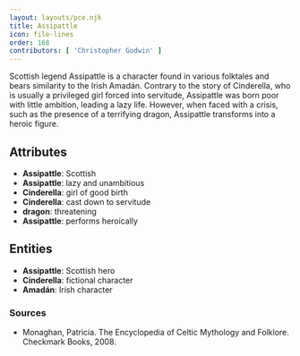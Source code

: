 ```yaml
---
layout: layouts/pce.njk
title: Assipattle
icon: file-lines
order: 168
contributors: [ 'Christopher Godwin' ]
---
```

Scottish legend Assipattle is a character found in various folktales and bears similarity to the Irish Amadán. Contrary to the story of Cinderella, who is usually a privileged girl forced into servitude, Assipattle was born poor with little ambition, leading a lazy life. However, when faced with a crisis, such as the presence of a terrifying dragon, Assipattle transforms into a heroic figure.

## Attributes

- **Assipattle**: Scottish
- **Assipattle**: lazy and unambitious
- **Cinderella**: girl of good birth
- **Cinderella**: cast down to servitude
- **dragon**: threatening
- **Assipattle**: performs heroically

## Entities

- **Assipattle**: Scottish hero
- **Cinderella**: fictional character
- **Amadán**: Irish character

### Sources

- Monaghan, Patricia. The Encyclopedia of Celtic Mythology and Folklore. Checkmark Books, 2008.


